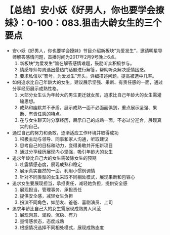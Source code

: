# 【总结】安小妖《好男人，你也要学会撩妹》：0-100：083.狙击大龄女生的三个要点

-   安小妖《好男人，你也要学会撩妹》节目介绍新板块“为爱发生”，邀请明星导师解答感情问题，首播时间为2017年2月9号晚上6点。
    1.  新板块“为爱发生”旨在解答感情难题，鼓励听众积极参与。
    2.  情感导师每周选出最热门话题进行解答，帮助听众解决感情困惑。
    3.  要求私信以“警号，为爱发生”开头，详细描述问题，提高被选中几率。
-   如何追求比自己年龄大的女生，建议展示坚强、果断、有责任感的一面，通过分享经历展示成熟性格。
    1.  大部分女生认为年龄大的男生更迁就女孩，追求比自己年龄大的女生需灌输思想。
    2.  成熟和幽默并不矛盾，展示成熟一面不必面面俱到，重点展示坚强、果断、有责任感的特点。
    3.  在与女生聊天时分享经历，展示自己的成熟一面，不必过分迎合，展现真实的自己。
-   通过自己的努力和勇敢，逐渐适应工作环境并取得成功
    1.  积极主动与领导、同事和家人沟通，听取建议
    2.  思考自己的目标和动力，变得勇敢并开拓新项目
    3.  通过分享经历展现内心坚强，吸引年龄大的女生
-   追求年龄比自己大的女生需破除女生的预期
    1.  吐露情感态度，展现成熟和稳定
    2.  展示真实自然的一面，利用小惯例调情
    3.  针对不同类型的女生采取不同相处模式，展现果断和包容心
-   追求女生要展现担当，承担责任，减轻她负担，提供安全感
    1.  展现担当，管理事务，承担责任
    2.  提供安全感，减轻女生负担
    3.  扮演不同角色，如朋友、爸爸、喜剧演员、上司
-   追求年龄比自己大的女生需展现成熟男人风范
    1.  展现刚意、坚毅、沉稳、有力
    2.  量情感状态，态度成熟
    3.  根据情况选择不同相处模式，展现成熟态度